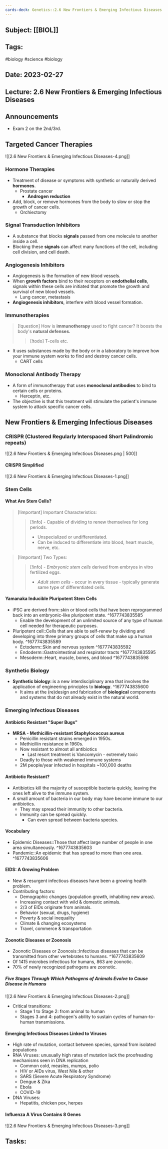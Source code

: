 ```yaml
---
cards-deck: Genetics::2.6 New Frontiers & Emerging Infectious Diseases
---
```

## Subject: [[BIOL]]
## Tags:
#biology #science #biology 
## Date: 2023-02-27
## Lecture: 2.6 New Frontiers & Emerging Infectious Diseases

## Announcements
- Exam 2 on the 2nd/3rd.

## Targeted Cancer Therapies
![[2.6 New Frontiers & Emerging Infectious Diseases-4.png]]
### Hormone Therapies
- Treatment of disease or symptoms with synthetic or naturally derived **hormones**.
	- Prostate cancer
		- **Androgen reduction**
- Add, block, or remove hormones from the body to slow or stop the growth of cancer cells.
	- Orchiectomy
### Signal Transduction Inhibitors
- A substance that blocks **signals** passed from one molecule to another inside a cell.
- Blocking these **signals** can affect many functions of the cell, including cell division, and cell death.
### Angiogenesis Inhibitors
- Angiogenesis is the formation of new blood vessels.
- When **growth factors** bind to their receptors on **endothelial cells**, signals within these cells are initiated that promote the growth and survival of new blood vessels.
	- Lung cancer, metastasis
- **Angiogenesis inhibitors**, interfere with blood vessel formation.
### Immunotherapies
> [!question] How is **immunotherapy** used to fight cancer? It boosts the body's **natural defenses.**
> > [!todo] T-cells etc.
- It uses substances made by the body or in a laboratory to improve how your immune system works to find and destroy cancer cells.
	- CART cells
### Monoclonal Antibody Therapy
- A form of immunotherapy that uses **monoclonal antibodies** to bind to certain cells or proteins.
	- Herceptin, etc.
- The objective is that this treatment will stimulate the patient's immune system to attack specific cancer cells.

## New Frontiers & Emerging Infectious Diseases
### CRISPR (Clustered Regularly Interspaced Short Palindromic repeats)
![[2.6 New Frontiers & Emerging Infectious Diseases.png | 500]]
#### CRISPR Simplified
![[2.6 New Frontiers & Emerging Infectious Diseases-1.png]]
### Stem Cells
#### What Are Stem Cells?
> [!important] Important Characteristics:
> > [!info] - Capable of dividing to renew themselves for long periods.
> > - Unspecialized or undifferentiated.
> > - Can be induced to differentiate into blood, heart muscle, nerve, etc.

> [!important] Two Types:
> > [!info] - *Embryonic stem cells* derived from embryos in vitro fertilized eggs.
> > - *Adult stem cells* - occur in every tissue - typically generate same type of differentiated cells.
#### Yamanaka Inducible Pluripotent Stem Cells
- iPSC are derived from::skin or blood cells that have been reprogrammed back into an embryonic-like pluripotent state.
^1677743835585
	- Enable the development of an unlimited source of any type of human cell needed for therapeutic purposes.
- Pluripotent cell::Cells that are able to self-renew by dividing and developing into three primary groups of cells that make up a human body.
^1677743835589
	- Ectoderm::Skin and nervous system
^1677743835592
	- Endoderm::Gastrointestinal and respirator tracts
^1677743835595
	- Mesoderm::Heart, muscle, bones, and blood
^1677743835598
### Synthetic Biology
- **Synthetic biology**::is a new interdisciplinary area that involves the application of engineering principles to **biology**.
^1677743835600
	- It aims at the (re)design and fabrication of **biological** components and systems that do not already exist in the natural world.
### Emerging Infectious Diseases
#### Antibiotic Resistant "Super Bugs"
- **MRSA - Methicillin-resistant Staphylococcus aureus**
	- Penicillin resistant strains emerged in 1950s.
	- Methicillin resistance in 1960s.
	- Now resistant to almost all antibiotics
		- Last resort treatment is Vancomycin - extremely toxic
	- Deadly to those with weakened immune systems
	- 2M people/year infected in hospitals ~100,000 deaths
#### Antibiotic Resistant?
- Antibiotics kill the majority of susceptible bacteria quickly, leaving the ones left alive to the immune system.
- A small amount of bacteria in our body may have become immune to our antibiotics.
	- They may spread their immunity to other bacteria.
	- Immunity can be spread quickly.
		- Can even spread between bacteria species.
#### Vocabulary
- Epidemic Diseases::Those that affect large number of people in one area simultaneously.
^1677743835603
- Pandemic::An epidemic that has spread to more than one area.
^1677743835606
#### EIDS: A Growing Problem
- New & resurgent infectious diseases have been a growing health problem.
- Contributing factors:
	- Demographic changes (population growth, inhabiting new areas).
	- Increasing contact with wild & domestic animals.
	- 2/3 of EIDs originate from animals.
	- Behavior (sexual, drugs, hygiene)
	- Poverty & social inequality
	- Climate & changing ecosystems
	- Travel, commerce & transportation
#### Zoonotic Diseases or Zoonosis
- Zoonotic Diseases or Zoonosis::Infectious diseases that can be transmitted from other vertebrates to humans.
^1677743835609
- Of 1415 microbes infectious for humans, 863 are zoonotic.
- 70% of newly recognized pathogens are zoonotic.
##### Five Stages Through Which Pathogens of Animals Evolve to Cause Disease in Humans
![[2.6 New Frontiers & Emerging Infectious Diseases-2.png]]
- Critical transitions:
	- Stage 1 to Stage 2: from animal to human
	- Stages 3 and 4: pathogen's ability to sustain cycles of human-to-human transmissions.
#### Emerging Infectious Diseases Linked to Viruses
- High rate of mutation, contact between species, spread from isolated populations
- RNA Viruses: unusually high rates of mutation lack the proofreading mechanisms seen in DNA replication
	- Common cold, measles, mumps, polio
	- HIV or AIDs virus, West Nile & other
	- SARS (Severe Acute Respiratory Syndrome)
	- Dengue & Zika
	- Ebola
	- COVID-19
- DNA Viruses:
	- Hepatitis, chicken pox, herpes
#### Influenza A Virus Contains 8 Genes
![[2.6 New Frontiers & Emerging Infectious Diseases-3.png]]


## Tasks:
